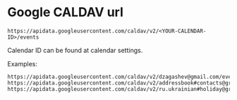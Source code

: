 # Google CALDAV url

`https://apidata.googleusercontent.com/caldav/v2/<YOUR-CALENDAR-ID>/events`

Calendar ID can be found at calendar settings.

Examples:

```shell
https://apidata.googleusercontent.com/caldav/v2/dzagashev@gmail.com/events
https://apidata.googleusercontent.com/caldav/v2/addressbook#contacts@group.v.calendar.google.com/events
https://apidata.googleusercontent.com/caldav/v2/ru.ukrainian#holiday@group.v.calendar.google.com/events
```
